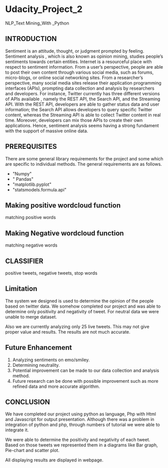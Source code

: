 # Udacity_Project_2
NLP_Text Mining_With _Python
## INTRODUCTION 
Sentiment is an attitude, thought, or judgment prompted  by  feeling. Sentiment analysis , which is also known as opinion mining, studies people’s sentiments towards certain entities. Internet is a resourceful place with respect to sentiment information. From a user’s perspective, people are able to post their own content through various social media, such as forums, micro-blogs,  or online  social networking sites. From a researcher’s perspective, many social media sites  release their application programming interfaces (APIs), prompting data collection and analysis by researchers and developers. For instance, Twitter currently has three different versions of APIs available , namely the REST API, the Search API, and the Streaming API. With the REST API, developers  are able  to gather  status  data and user information; the Search API allows developers to query specific Twitter content, whereas  the  Streaming API is  able  to  collect  Twitter  content in real time. Moreover, developers can mix those APIs  to  create  their  own applications. Hence, sentiment analysis seems having a strong fundament with the support of massive online data. 
## PREREQUISITES
There are some general library requirements for the project and some which are specific to individual methods. The general requirements are as follows.
* "Numpy"
* " Pandas"
* "matplotlib.pyplot"
* "statsmodels.formula.api"
## Making positive wordcloud function
matching positive words
## Making Negative wordcloud function
matching negative words
## CLASSIFIER
positive tweets,
negative tweets,
stop words
## Limitation
The system we designed is used to determine the opinion of the people  based  on twitter data. We somehow completed our project and was able to determine only positivity and negativity of tweet. For neutral data we were unable to merge dataset.

Also we are currently analyzing only 25 live tweets. This may  not give  proper value and results. The results are not much accurate.
## Future Enhancement

1. Analyzing sentiments on emo/smiley.
2. Determining neutrality.
3. Potential improvement can be made to our data collection and analysis method.
4. Future research can be done with  possible  improvement  such  as  more refined data and more accurate algorithm.
## CONCLUSION

We have completed our project using python as language, Php with Html and Javascript for output presentation. Although there was a problem in integration of python and php, through numbers of tutorial we were able to integrate it.

We were able to determine the positivity and negativity of each tweet.  Based  on those tweets we represented them in a diagrams like Bar graph, Pie-chart and scatter plot.

All displaying results are displayed in webpage.



